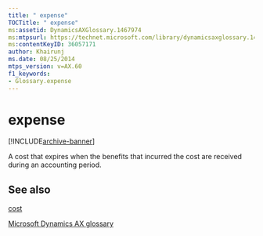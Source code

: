 ```yaml
---
title: " expense"
TOCTitle: " expense"
ms:assetid: DynamicsAXGlossary.1467974
ms:mtpsurl: https://technet.microsoft.com/library/dynamicsaxglossary.1467974(v=AX.60)
ms:contentKeyID: 36057171
author: Khairunj
ms.date: 08/25/2014
mtps_version: v=AX.60
f1_keywords:
- Glossary.expense
---
```


# expense


[!INCLUDE[archive-banner](includes/archive-banner.md)]

A cost that expires when the benefits that incurred the cost are received during an accounting period.

## See also

[cost](cost.md)

[Microsoft Dynamics AX glossary](glossary/microsoft-dynamics-ax-glossary.md)

  


